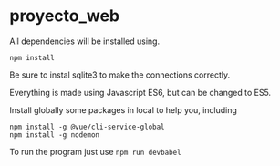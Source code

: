 # proyecto_web

All dependencies will be installed using.
```
npm install
```

Be sure to instal sqlite3 to make the connections correctly.

Everything is made using Javascript ES6, but can be changed to ES5.

Install globally some packages in local to help you, including


```
npm install -g @vue/cli-service-global
npm install -g nodemon
```

To run the program just use `npm run devbabel`

